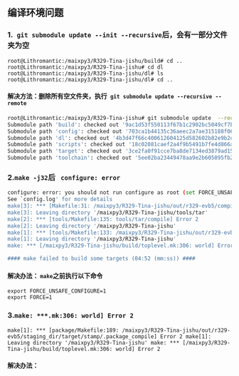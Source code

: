 ## 编译环境问题

### 1.` git submodule update --init --recursive`后，会有一部分文件夹为空

```
root@Lithromantic:/maixpy3/R329-Tina-jishu/build# cd ..
root@Lithromantic:/maixpy3/R329-Tina-jishu# cd dl
root@Lithromantic:/maixpy3/R329-Tina-jishu/dl# ls
root@Lithromantic:/maixpy3/R329-Tina-jishu/dl# cd ..
```

#### 解决方法：删除所有空文件夹，执行` git submodule update --recursive --remote` 

```sh
root@Lithromantic:/maixpy3/R329-Tina-jishu# git submodule update  --recursive --remote
Submodule path 'build': checked out '9ac1d53f550113f67b1c2902bc5049cf7bd48474'
Submodule path 'config': checked out '703ca1b44135c36aeec2a7ae315188f06aa1ea8e'
Submodule path 'dl': checked out '4b3d47f66c400612604125d582602b82e9b2d30b'
Submodule path 'scripts': checked out '18c02081caef2a4f9b5491b7fe4d866aeabd51b6'
Submodule path 'target': checked out '3ce2fa0f91cce7ba8de7134ed3879ad15908d0cb'
Submodule path 'toolchain': checked out '5ee02ba23449478aa9e2b605095fb2b9b880fb9f'
```

### 2.`make -j32`后 ` configure: error`

```sh
configure: error: you should not run configure as root (set FORCE_UNSAFE_CONFIGURE=1 in environment to bypass this check)
See `config.log' for more details
make[3]: *** [Makefile:31: /maixpy3/R329-Tina-jishu/out/r329-evb5/compile_dir/host/tar-1.28/.configured] Error 1
make[3]: Leaving directory '/maixpy3/R329-Tina-jishu/tools/tar'
make[2]: *** [tools/Makefile:135: tools/tar/compile] Error 2
make[2]: Leaving directory '/maixpy3/R329-Tina-jishu'
make[1]: *** [tools/Makefile:133: /maixpy3/R329-Tina-jishu/out/r329-evb5/staging_dir/target/stamp/.tools_install_yyyynyyynyyyyyyynnnyyyyyyyyyyynnyyyyyyyynyyynyyyyy] Error 2
make[1]: Leaving directory '/maixpy3/R329-Tina-jishu'
make: *** [/maixpy3/R329-Tina-jishu/build/toplevel.mk:306: world] Error 2

#### make failed to build some targets (04:52 (mm:ss)) ####
```

#### 解决办法： `make`之前执行以下命令

```
export FORCE_UNSAFE_CONFIGURE=1
export FORCE=1
```

### 3.`make: ***.mk:306: world] Error 2`

`make[1]: *** [package/Makefile:189: /maixpy3/R329-Tina-jishu/out/r329-evb5/staging_dir/target/stamp/.package_compile] Error 2
make[1]: Leaving directory '/maixpy3/R329-Tina-jishu'
make: *** [/maixpy3/R329-Tina-jishu/build/toplevel.mk:306: world] Error 2`

#### 解决办法：

